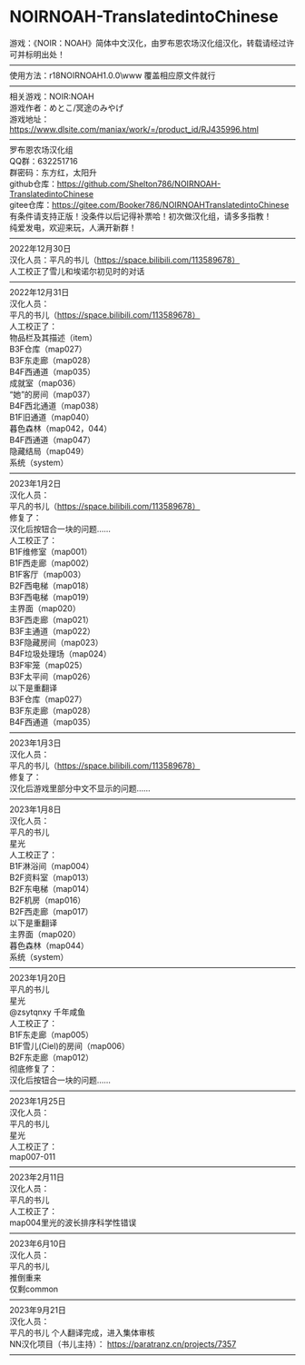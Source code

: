 # NOIRNOAH-TranslatedintoChinese
游戏：《NOIR：NOAH》简体中文汉化，由罗布恩农场汉化组汉化，转载请经过许可并标明出处！  
————————————————————————————————————  
使用方法：r18NOIRNOAH1.0.0\www 覆盖相应原文件就行  
————————————————————————————————————  
相关游戏：NOIR:NOAH  
游戏作者：めとこ/冥途のみやげ  
游戏地址：https://www.dlsite.com/maniax/work/=/product_id/RJ435996.html  
————————————————————————————————————  
罗布恩农场汉化组  
QQ群：632251716  
群密码：东方红，太阳升  
github仓库：https://github.com/Shelton786/NOIRNOAH-TranslatedintoChinese  
gitee仓库：https://gitee.com/Booker786/NOIRNOAHTranslatedintoChinese  
有条件请支持正版！没条件以后记得补票哈！初次做汉化组，请多多指教！  
纯爱发电，欢迎来玩，人满开新群！  
————————————————————————————————————  
2022年12月30日  
汉化人员：平凡的书儿（https://space.bilibili.com/113589678）  
人工校正了雪儿和埃诺尔初见时的对话  
————————————————————————————————————  
2022年12月31日  
汉化人员：  
平凡的书儿（https://space.bilibili.com/113589678）  
人工校正了：  
物品栏及其描述（item）  
B3F仓库（map027）  
B3F东走廊（map028）  
B4F西通道（map035）  
成就室（map036）  
“她”的房间（map037）  
B4F西北通道（map038）  
B1F旧通道（map040）  
暮色森林（map042，044）  
B4F西通道（map047）  
隐藏结局（map049）  
系统（system）  
————————————————————————————————————  
2023年1月2日  
汉化人员：  
平凡的书儿（https://space.bilibili.com/113589678）  
修复了：  
汉化后按钮合一块的问题……  
人工校正了：  
B1F维修室（map001）  
B1F西走廊（map002）  
B1F客厅（map003）  
B2F西电梯（map018）  
B3F西电梯（map019）  
主界面（map020）  
B3F西走廊（map021）  
B3F主通道（map022）  
B3F隐藏房间（map023）  
B4F垃圾处理场（map024）  
B3F牢笼（map025）  
B3F太平间（map026）  
以下是重翻译  
B3F仓库（map027）  
B3F东走廊（map028）  
B4F西通道（map035）  
————————————————————————————————————  
2023年1月3日  
汉化人员：  
平凡的书儿（https://space.bilibili.com/113589678）  
修复了：  
汉化后游戏里部分中文不显示的问题……  
————————————————————————————————————  
2023年1月8日  
汉化人员：  
平凡的书儿  
星光  
人工校正了：  
B1F淋浴间（map004）  
B2F资料室（map013）  
B2F东电梯（map014）  
B2F机房（map016）  
B2F西走廊（map017）  
以下是重翻译  
主界面（map020）  
暮色森林（map044）  
系统（system）  
————————————————————————————————————  
2023年1月20日  
平凡的书儿  
星光   
@zsytqnxy 千年咸鱼  
人工校正了：  
B1F东走廊（map005）  
B1F雪儿(Ciel)的房间（map006）  
B2F东走廊（map012）  
彻底修复了：  
汉化后按钮合一块的问题……  
————————————————————————————————————  
2023年1月25日  
汉化人员：  
平凡的书儿  
星光  
人工校正了：  
map007-011  
————————————————————————————————————  
2023年2月11日  
汉化人员：  
平凡的书儿  
人工校正了：  
map004里光的波长排序科学性错误  
————————————————————————————————————  
2023年6月10日  
汉化人员：  
平凡的书儿  
推倒重来  
仅剩common  
————————————————————————————————————  
2023年9月21日  
汉化人员：  
平凡的书儿 
个人翻译完成，进入集体审核  
NN汉化项目（书儿主持）： 
https://paratranz.cn/projects/7357   
————————————————————————————————————  
